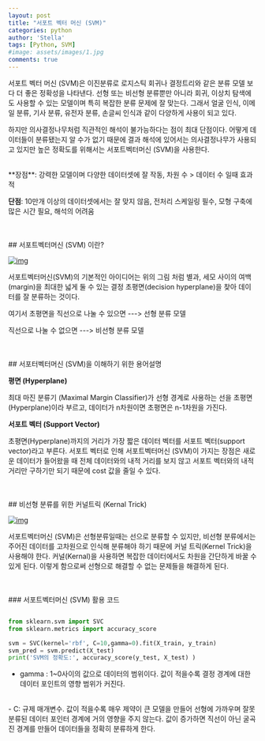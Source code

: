 ```yaml
---
layout: post
title: "서포트 벡터 머신 (SVM)"
categories: python
author: 'Stella'
tags: [Python, SVM]
#image: assets/images/1.jpg
comments: true
---
```




서포트 벡터 머신 (SVM)은 이진분류로 로지스틱 회귀나 결정트리와 같은 분류 모델 보다 더 좋은 정확성을 나타낸다. 선형 또는 비선형 분류뿐만 아니라 회귀, 이상치 탐색에도 사용할 수 있는 모델이며 특히 복잡한 분류 문제에 잘 맞는다. 그래서 얼굴 인식, 이메일 분류, 기사 분류, 유전자 분류, 손글씨 인식과 같이 다양하게 사용이 되고 있다. 

하지만 의사결정나무처럼 직관적인 해석이 불가능하다는 점이 최대 단점이다. 어떻게 데이터들이 분류됐는지 알 수가 없기 때문에 결과 해석에 있어서는 의사결정나무가 사용되고 있지만 높은 정확도를 위해서는 서포트벡터머신 (SVM)을 사용한다.

<br/>
**장점**: 강력한 모델이며 다양한 데이터셋에 잘 작동, 차원 수 > 데이터 수 일때 효과적
<br/>

**단점**: 10만개 이상의 데이터셋에서는 잘 맞지 않음, 전처리 스케일링 필수, 모형 구축에 많은 시간 필요, 해석의 어려움


<br/>
<br/>
## 서포트벡터머신 (SVM) 이란?

[![img](https://postfiles.pstatic.net/MjAyMDAxMTdfMTk4/MDAxNTc5MjY5MDQ0ODUz.YUsyX1iUxGiIQBr_y4sZcOKhXc-iWJJIs-iQ9_FlOnog.jWHFP2i9pcZUP1WJJxRPzreaInm6EsJG9-aNO6_7EKcg.PNG.stelch/svm.png?type=w966)](https://blog.naver.com/PostList.nhn?blogId=stelch&widgetTypeCall=true&from=section&topReferer=https%3A%2F%2Fsection.blog.naver.com%2FBlogHome.nhn%3FdirectoryNo%3D0%26currentPage%3D1%26groupId%3D0&directAccess=true#)

서포트벡터머신(SVM)의 기본적인 아이디어는 위의 그림 처럼 별과, 세모 사이의 여백(margin)을 최대한 넓게 둘 수 있는 결정 초평면(decision hyperplane)을 찾아 데이터를 잘 분류하는 것이다. 



여기서 초평면을 직선으로 나눌 수 있으면 ---> 선형 분류 모델

직선으로 나눌 수 없으면 ---> 비선형 분류 모델 


<br/>
<br/>
## 서포터벡터머신 (SVM)을 이해하기 위한 용어설명 

**평면 (Hyperplane)**

최대 마진 분류기 (Maximal Margin Classifier)가 선형 경계로 사용하는 선을 초평면 (Hyperplane)이라 부르고, 데이터가 n차원이면 초평면은 n-1차원을 가진다.

**서포트 벡터 (Support Vector)**

초평면(Hyperplane)까지의 거리가 가장 짧은 데이터 벡터를 서포트 벡터(support vector)라고 부른다. 서포트 벡터로 인해 서포트벡터머신 (SVM)이 가지는 장점은 새로운 데이터가 들어왔을 때 전체 데이터와의 내적 거리를 보지 않고 서포트 벡터와의 내적 거리만 구하기만 되기 때문에 cost 값을 줄일 수 있다.


<br/>
<br/>
## 비선형 분류를 위한 커널트릭 (Kernal Trick)

[![img](https://postfiles.pstatic.net/MjAyMDAxMTdfMjUz/MDAxNTc5MjcwMDMxMTE4.AgDYdiiw71rMidWM_r6HpY_HE45JXqWkEbwfKY9WF9og.jqCDovTbqlsrpH0aGn9MCJmeaajngtDORE557I6p9eEg.PNG.stelch/svm_kernal_trick.png?type=w966)](https://blog.naver.com/PostList.nhn?blogId=stelch&widgetTypeCall=true&from=section&topReferer=https%3A%2F%2Fsection.blog.naver.com%2FBlogHome.nhn%3FdirectoryNo%3D0%26currentPage%3D1%26groupId%3D0&directAccess=true#)

서포트벡터머신 (SVM)은 선형분류일때는 선으로 분류할 수 있지만, 비선형 분류에서는 주어진 데이터를 고차원으로 인식해 분류해야 하기 때문에 커널 트릭(Kernel Trick)을 사용해야 한다. 커널(Kernal)을 사용하면 복잡한 데이터에서도 차원을 간단하게 바꿀 수 있게 된다. 이렇게 함으로써 선형으로 해결할 수 없는 문제들을 해결하게 된다. 


<br/>
<br/>
### 서포트벡터머신 (SVM) 활용 코드

```python

from sklearn.svm import SVC
from sklearn.metrics import accuracy_score

svm = SVC(kernel='rbf', C=10,gamma=0).fit(X_train, y_train)
svm_pred = svm.predict(X_test)
print('SVM의 정확도:', accuracy_score(y_test, X_test) )

```
- gamma : 1~0사이의 값으로 데이터의 범위이다. 값이 적을수록 결정 경계에 대한 데이터 포인트의 영향 범위가 커진다.
<br/>
- C: 규제 매개변수. 값이 적을수록 매우 제약이 큰 모델을 만들어 선형에 가까우며 잘못 분류된 데이터 포인터 경계에 거의 영향을 주지 않는다. 값이 증가하면 직선이 아닌 굴곡진 경계를 만들어 데이터들을 정확히 분류하게 한다. 

